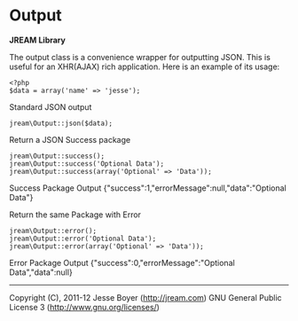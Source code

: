 # Output
**JREAM Library**

The output class is a convenience wrapper for outputting JSON. This is useful for an XHR(AJAX) rich application.
Here is an example of its usage:

	<?php
	$data = array('name' => 'jesse');
	
Standard JSON output

	jream\Output::json($data);
	
Return a JSON Success package

	jream\Output::success();
	jream\Output::success('Optional Data');
	jream\Output::success(array('Optional' => 'Data'));
	
Success Package Output
	{"success":1,"errorMessage":null,"data":"Optional Data"}

Return the same Package with Error

	jream\Output::error();
	jream\Output::error('Optional Data');
	jream\Output::error(array('Optional' => 'Data'));
	
Error Package Output
    {"success":0,"errorMessage":"Optional Data","data":null}
	
	
***

Copyright (C), 2011-12 Jesse Boyer (<http://jream.com>)
GNU General Public License 3 (<http://www.gnu.org/licenses/>)